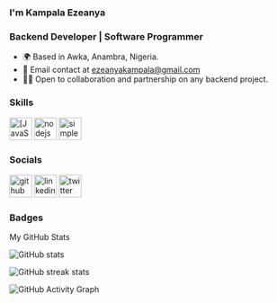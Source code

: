 ### I'm Kampala Ezeanya

### **Backend Developer | Software Programmer**
* 🌍 Based in Awka, Anambra, Nigeria.
* 📧 Email contact at ezeanyakampala@gmail.com
* 🤝🏻 Open to collaboration and partnership on any backend project.

### Skills

[<img src='https://raw.githubusercontent.com/danielcranney/readme-generator/main/public/icons/skills/javascript-colored.svg' alt='[JavaScript Logo](https://seeklogo.com/images/J/javascript-js-logo-2949701702-seeklogo.com.png) ' height='40'>](https://developer.mozilla.org/en-US/docs/Web/JavaScript)
[<img src='https://raw.githubusercontent.com/danielcranney/readme-generator/main/public/icons/skills/nodejs-colored.svg' alt='nodejs' height='40'>](https://nodejs.org/)
[<img src='https://raw.githubusercontent.com/danielcranney/readme-generator/main/public/icons/skills/expressjs-colored.svg' alt='simple-icons/simple-icons#2924' height='40'>](https://expressjs.com/)

### Socials

[<img src='https://cdn.jsdelivr.net/npm/simple-icons@3.0.1/icons/github.svg' alt='github' height='40'>](https://github.com/kingkampala)  [<img src='https://cdn.jsdelivr.net/npm/simple-icons@3.0.1/icons/linkedin.svg' alt='linkedin' height='40'>](https://www.linkedin.com/in/kampala-ezeanya/)  [<img src='https://cdn.jsdelivr.net/npm/simple-icons@3.0.1/icons/twitter.svg' alt='twitter' height='40'>](https://twitter.com/kampala_10)    

### Badges

My GitHub Stats

![GitHub stats](https://github-readme-stats.vercel.app/api?username=kingkampala&show_icons=true&theme=blue-green)

![GitHub streak stats](https://github-readme-streak-stats.herokuapp.com/?user=kingkampala&show_icons=true&theme=blue-green)  

![GitHub Activity Graph](https://github-readme-activity-graph.vercel.app/graph?username=kingkampala&theme=vue)
